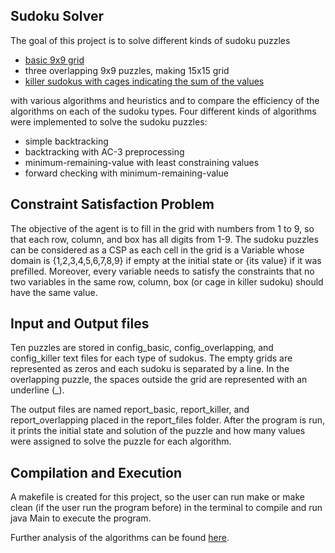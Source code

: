 ## Sudoku Solver

The goal of this project is to solve different kinds of sudoku puzzles 
- [basic 9x9 grid](https://sudoku.com/)
- three overlapping 9x9 puzzles, making 15x15 grid
- [killer sudokus with cages indicating the sum of the values](https://sudoku.com/killer)

with various algorithms and heuristics and to compare the efficiency of the algorithms on each of the sudoku types. Four different kinds of algorithms were implemented to solve the sudoku puzzles: 
- simple backtracking
- backtracking with AC-3 preprocessing
- minimum-remaining-value with least constraining values
- forward checking with minimum-remaining-value

## Constraint Satisfaction Problem
The objective of the agent is to fill in the grid with numbers from 1 to 9, so that each row, column, and box has all digits from 1-9. The sudoku puzzles can be considered as a CSP as each cell in the grid is a Variable whose domain is {1,2,3,4,5,6,7,8,9} if empty at the initial state or {its value} if it was prefilled. Moreover, every variable needs to satisfy the constraints that no two variables in the same row, column, box (or cage in killer sudoku) should have the same value. 

## Input and Output files
Ten puzzles are stored in config_basic, config_overlapping, and config_killer text files for each type of sudokus. The empty grids are represented as zeros and each sudoku is separated by a line. In the overlapping puzzle, the spaces outside the grid are represented with an underline (_). 

The output files are named report_basic, report_killer, and report_overlapping placed in the report_files folder. After the program is run, it prints the initial state and solution of the puzzle and how many values were assigned to solve the puzzle for each algorithm.

## Compilation and Execution

A makefile is created for this project, so the user can run make or make clean (if the user run the program before) in the terminal to compile and run java Main to execute the program.

Further analysis of the algorithms can be found [here](https://docs.google.com/document/d/1qqR1eGb7CcaPVYWyM6tLAGI8RLJa2DsMiFR241m2qis/edit?usp=sharing).
